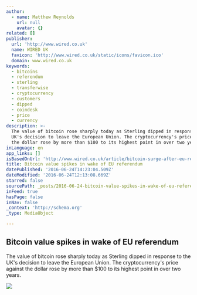 ```yaml
---
author:
  - name: Matthew Reynolds
    url: null
    avatar: {}
related: []
publisher:
  url: 'http://www.wired.co.uk'
  name: WIRED UK
  favicon: 'http://www.wired.co.uk/static/icons/favicon.ico'
  domain: www.wired.co.uk
keywords:
  - bitcoins
  - referendum
  - sterling
  - transferwise
  - cryptocurrency
  - customers
  - dipped
  - coindesk
  - price
  - currency
description: >-
  The value of bitcoin rose sharply today as Sterling dipped in response to the
  UK's decision to leave the European Union. The cryptocurrency's price against
  the dollar rose by more than $100 to its highest point in over two years.
inLanguage: en
app_links: []
isBasedOnUrl: 'http://www.wired.co.uk/article/bitcoin-surge-after-eu-referendum-pound-falls'
title: Bitcoin value spikes in wake of EU referendum
datePublished: '2016-06-24T14:23:04.509Z'
dateModified: '2016-06-24T12:13:08.669Z'
starred: false
sourcePath: _posts/2016-06-24-bitcoin-value-spikes-in-wake-of-eu-referendum.md
inFeed: true
hasPage: false
inNav: false
_context: 'http://schema.org'
_type: MediaObject

---
```

<article style=""><h1>Bitcoin value spikes in wake of EU referendum</h1><p>The value of bitcoin rose sharply today as Sterling dipped in response to the UK's decision to leave the European Union. The cryptocurrency's price against the dollar rose by more than $100 to its highest point in over two years.</p><img src="http://wi-images.condecdn.net/image/oAXNLxgNz2Q/crop/1020" /></article>